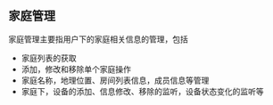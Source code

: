 ## 家庭管理


家庭管理主要指用户下的家庭相关信息的管理，包括

- 家庭列表的获取
- 添加，修改和移除单个家庭操作
- 家庭名称，地理位置、房间列表信息，成员信息等管理
- 家庭下，设备的添加、信息修改、移除的监听，设备状态变化的监听等

